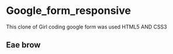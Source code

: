 # Google_form_responsive
This clone of Girl coding google form was used HTML5 AND CSS3 
## Eae brow
